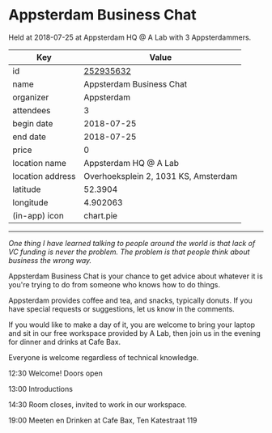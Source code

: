 # Appsterdam Business Chat
Held at 2018-07-25 at Appsterdam HQ @ A Lab with 3 Appsterdammers.
        
|Key|Value
|---|---|
|id|[252935632](https://www.meetup.com/appsterdam/events/252935632/)|
|name|Appsterdam Business Chat|
|organizer|Appsterdam|
|attendees|3|
|begin date|2018-07-25|
|end date|2018-07-25|
|price|0|
|location name|Appsterdam HQ @ A Lab|
|location address|Overhoeksplein 2, 1031 KS, Amsterdam|
|latitude|52.3904|
|longitude|4.902063|
|(in-app) icon|chart.pie|

---

*One thing I have learned talking to people around the world is that lack of VC funding is never the problem. The problem is that people think about business the wrong way.*

Appsterdam Business Chat is your chance to get advice about whatever it is you're trying to do from someone who knows how to do things.

Appsterdam provides coffee and tea, and snacks, typically donuts. If you have special requests or suggestions, let us know in the comments.

If you would like to make a day of it, you are welcome to bring your laptop and sit in our free workspace provided by A Lab, then join us in the evening for dinner and drinks at Cafe Bax.

Everyone is welcome regardless of technical knowledge.

12:30 Welcome! Doors open

13:00 Introductions

14:30 Room closes, invited to work in our workspace.

19:00 Meeten en Drinken at Cafe Bax, Ten Katestraat 119


